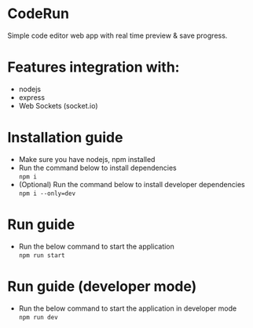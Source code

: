# CodeRun
Simple code editor web app with real time preview & save progress. 
# Features integration with:
* nodejs
* express
* Web Sockets (socket.io)
# Installation guide
* Make sure you have nodejs, npm installed
* Run the command below to install dependencies  
`npm i` 
* (Optional) Run the command below to install developer dependencies  
`npm i --only=dev`
# Run guide
* Run the below command to start the application  
`npm run start`
# Run guide (developer mode)
* Run the below command to start the application in developer mode  
`npm run dev`
